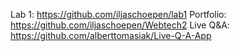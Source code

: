 Lab 1: https://github.com/iljaschoepen/lab1
Portfolio: https://github.com/iljaschoepen/Webtech2
Live Q&A: https://github.com/alberttomasiak/Live-Q-A-App